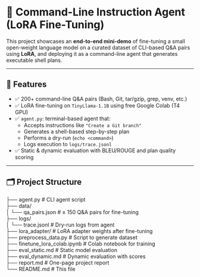 # 🧠 Command-Line Instruction Agent (LoRA Fine-Tuning)

This project showcases an **end-to-end mini-demo** of fine-tuning a small open-weight language model on a curated dataset of CLI-based Q&A pairs using **LoRA**, and deploying it as a command-line agent that generates executable shell plans.

---

## 🚀 Features

- ✅ 200+ command-line Q&A pairs (Bash, Git, tar/gzip, grep, venv, etc.)
- ✅ LoRA fine-tuning on `TinyLlama-1.1B` using free Google Colab (T4 GPU)
- ✅ `agent.py`: terminal-based agent that:
  - Accepts instructions like `"Create a Git branch"`
  - Generates a shell-based step-by-step plan
  - Performs a dry-run (`echo <command>`)
  - Logs execution to `logs/trace.jsonl`
- ✅ Static & dynamic evaluation with BLEU/ROUGE and plan quality scoring

---

## 🗂️ Project Structure

├── agent.py # CLI agent script<br>
├── data/<br>
│ └── qa_pairs.json # ≥ 150 Q&A pairs for fine-tuning<br>
├── logs/<br>
│ └── trace.jsonl # Dry-run logs from agent<br>
├── lora_adapter/ # LoRA adapter weights after fine-tuning<br>
├── preprocess_data.py # Script to generate dataset<br>
├── finetune_lora_colab.ipynb # Colab notebook for training<br>
├── eval_static.md # Static model evaluation<br>
├── eval_dynamic.md # Dynamic evaluation with scores<br>
├── report.md # One-page project report<br>
└── README.md # This file<br>
